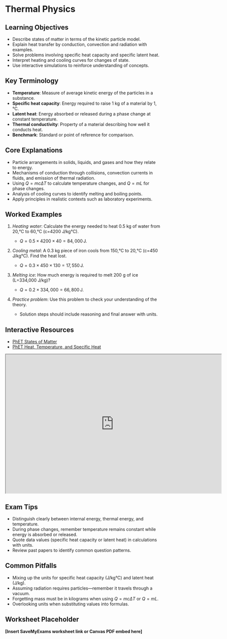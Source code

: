 # Thermal Physics

## Learning Objectives
- Describe states of matter in terms of the kinetic particle model.
- Explain heat transfer by conduction, convection and radiation with examples.
- Solve problems involving specific heat capacity and specific latent heat.
- Interpret heating and cooling curves for changes of state.
- Use interactive simulations to reinforce understanding of concepts.

## Key Terminology
- **Temperature**: Measure of average kinetic energy of the particles in a substance.
- **Specific heat capacity**: Energy required to raise 1 kg of a material by 1\,°C.
- **Latent heat**: Energy absorbed or released during a phase change at constant temperature.
- **Thermal conductivity**: Property of a material describing how well it conducts heat.
- **Benchmark**: Standard or point of reference for comparison.

## Core Explanations
- Particle arrangements in solids, liquids, and gases and how they relate to energy.
- Mechanisms of conduction through collisions, convection currents in fluids, and emission of thermal radiation.
- Using $Q=mc\Delta T$ to calculate temperature changes, and $Q=mL$ for phase changes.
- Analysis of cooling curves to identify melting and boiling points.
- Apply principles in realistic contexts such as laboratory experiments.

## Worked Examples
1. *Heating water*: Calculate the energy needed to heat 0.5 kg of water from 20\,°C to 60\,°C (c=4200 J/kg°C).
   - $Q=0.5\times4200\times40=84,000\,\text{J}$.
2. *Cooling metal*: A 0.3 kg piece of iron cools from 150\,°C to 20\,°C (c=450 J/kg°C). Find the heat lost.
   - $Q=0.3\times450\times130=17,550\,\text{J}$.
3. *Melting ice*: How much energy is required to melt 200 g of ice (L=334,000 J/kg)?
   - $Q=0.2\times334,000=66,800\,\text{J}$.

4. *Practice problem*: Use this problem to check your understanding of the theory.
   - Solution steps should include reasoning and final answer with units.
## Interactive Resources
- [PhET States of Matter](https://phet.colorado.edu/en/simulation/states-of-matter)
- [PhET Heat, Temperature, and Specific Heat](https://phet.colorado.edu/en/simulation/specific-heat)
<iframe src="https://phet.colorado.edu/sims/html/specific-heat/latest/specific-heat_en.html" width="700" height="450" title="Interactive simulation" loading="lazy"></iframe>

## Exam Tips
- Distinguish clearly between internal energy, thermal energy, and temperature.
- During phase changes, remember temperature remains constant while energy is absorbed or released.
- Quote data values (specific heat capacity or latent heat) in calculations with units.
- Review past papers to identify common question patterns.

## Common Pitfalls
- Mixing up the units for specific heat capacity (J/kg°C) and latent heat (J/kg).
- Assuming radiation requires particles—remember it travels through a vacuum.
- Forgetting mass must be in kilograms when using $Q=mc\Delta T$ or $Q=mL$.
- Overlooking units when substituting values into formulas.

## Worksheet Placeholder
**[Insert SaveMyExams worksheet link or Canvas PDF embed here]**
